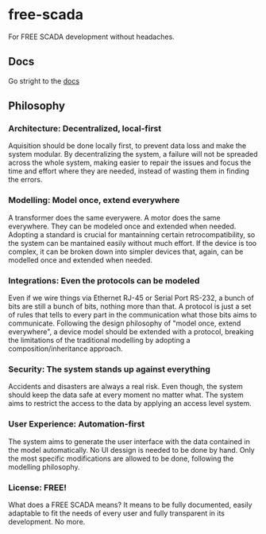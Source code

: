 # free-scada
For FREE SCADA development without headaches.

## Docs
Go stright to the [docs](https://jakkunight.github.io/free-scada)

## Philosophy
### Architecture: Decentralized, local-first
Aquisition should be done locally first, to prevent data loss and make the system modular. By decentralizing the 
system, a failure will not be spreaded across the whole system, making easier to repair the issues and focus the 
time and effort where they are needed, instead of wasting them in finding the errors.

### Modelling: Model once, extend everywhere
A transformer does the same everywere. A motor does the same everywhere. They can be modeled once and extended when 
needed. Adopting a standard is crucial for mantainning certain retrocompatibility, so the system can be mantained 
easily without much effort. If the device is too complex, it can be broken down into simpler devices that, again, 
can be modelled once and extended when needed.

### Integrations: Even the protocols can be modeled
Even if we wire things via Ethernet RJ-45 or Serial Port RS-232, a bunch of bits are still a bunch of bits, nothing 
more than that. A protocol is just a set of rules that tells to every part in the communication what those bits aims 
to communicate. Following the design philosophy of "model once, extend everywhere", a device model should be extended 
with a protocol, breaking the limitations of the traditional modelling by adopting a composition/inheritance approach.

### Security: The system stands up against everything
Accidents and disasters are always a real risk. Even though, the system should keep the data safe at every moment 
no matter what. The system aims to restrict the access to the data by applying an access level system.

### User Experience: Automation-first
The system aims to generate the user interface with the data contained in the model automatically. No UI dessign is 
needed to be done by hand. Only the most specific modifications are allowed to be done, following the modelling 
philosophy.

### License: FREE!
What does a FREE SCADA means? It means to be fully documented, easily adaptable to fit the needs of every user and 
fully transparent in its development. No more.


